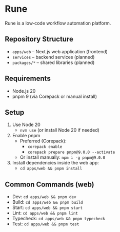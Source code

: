 # Rune

Rune is a low‑code workflow automation platform.

## Repository Structure
- `apps/web` – Next.js web application (frontend)
- `services` – backend services (planned)
- `packages/*` – shared libraries (planned)

## Requirements
- Node.js 20
- pnpm 9 (via Corepack or manual install)

## Setup
1) Use Node 20
   - `nvm use` (or install Node 20 if needed)
2) Enable pnpm
   - Preferred (Corepack):
     - `corepack enable`
     - `corepack prepare pnpm@9.0.0 --activate`
   - Or install manually: `npm i -g pnpm@9.0.0`
3) Install dependencies inside the web app:
   - `cd apps/web && pnpm install`

## Common Commands (web)
- Dev: `cd apps/web && pnpm dev`
- Build: `cd apps/web && pnpm build`
- Start: `cd apps/web && pnpm start`
- Lint: `cd apps/web && pnpm lint`
- Typecheck: `cd apps/web && pnpm typecheck`
- Test: `cd apps/web && pnpm test`
